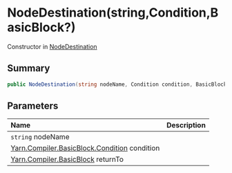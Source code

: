 # NodeDestination(string,Condition,BasicBlock?)

Constructor in [NodeDestination](/docs/api/csharp/yarn.compiler.basicblock.nodedestination.md)

## Summary



```csharp
public NodeDestination(string nodeName, Condition condition, BasicBlock? returnTo = null)
```

## Parameters

|Name|Description|
|:---|:---|
|`string` nodeName||
|[Yarn.Compiler.BasicBlock.Condition](/docs/api/csharp/yarn.compiler.basicblock.condition.md) condition||
|[Yarn.Compiler.BasicBlock](/docs/api/csharp/yarn.compiler.basicblock.md) returnTo||

